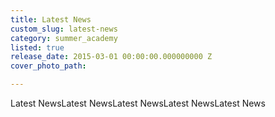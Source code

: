 ```yaml
---
title: Latest News
custom_slug: latest-news
category: summer_academy
listed: true
release_date: 2015-03-01 00:00:00.000000000 Z
cover_photo_path: 

---
```

Latest NewsLatest NewsLatest NewsLatest NewsLatest News